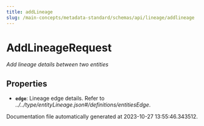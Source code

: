 ```yaml
---
title: addLineage
slug: /main-concepts/metadata-standard/schemas/api/lineage/addlineage
---
```


# AddLineageRequest

*Add lineage details between two entities*

## Properties

- **`edge`**: Lineage edge details. Refer to *../../type/entityLineage.json#/definitions/entitiesEdge*.


Documentation file automatically generated at 2023-10-27 13:55:46.343512.
